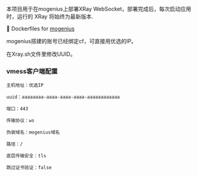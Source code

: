 
本项目用于在mogenius上部署XRay WebSocket，部署完成后，每次启动应用时，运行的 XRay 将始终为最新版本.

:whale: Dockerfiles for [mogenius](https://mogenius.io)

mogenius搭建的账号已经绑定cf，可直接用优选的IP。

在Xray.sh文件里修改UUID。

###  vmess客户端配置

```
主机地址：优选IP

uuid：aaaaaaaa-aaaa-aaaa-aaaa-aaaaaaaaaaaa

端口：443

传输协议：ws

伪装域名：mogenius域名

路径：/

底层传输安全：tls

跳过证书验证：false
```
